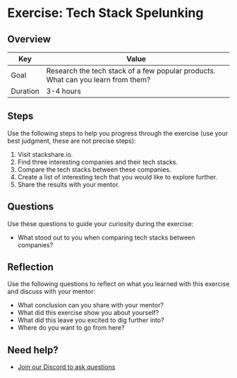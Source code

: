 # Exercise: Tech Stack Spelunking

## Overview

| Key | Value |
| --- | --- |
| Goal | Research the tech stack of a few popular products. What can you learn from them? |
| Duration | 3-4 hours |


## Steps

Use the following steps to help you progress through the exercise (use your best judgment, these are not precise steps):

1. Visit stackshare.io. 
2. Find three interesting companies and their tech stacks. 
3. Compare the tech stacks between these companies. 
4. Create a list of interesting tech that you would like to explore further. 
5. Share the results with your mentor.  

## Questions

Use these questions to guide your curiosity during the exercise:

- What stood out to you when comparing tech stacks between companies?

## Reflection

Use the following questions to reflect on what you learned with this exercise and discuss with your mentor:

- What conclusion can you share with your mentor?
- What did this exercise show you about yourself?
- What did this leave you excited to dig further into? 
- Where do you want to go from here?

## Need help?

- [Join our Discord to ask questions](https://discord.gg/bDVYvG3Czd)
